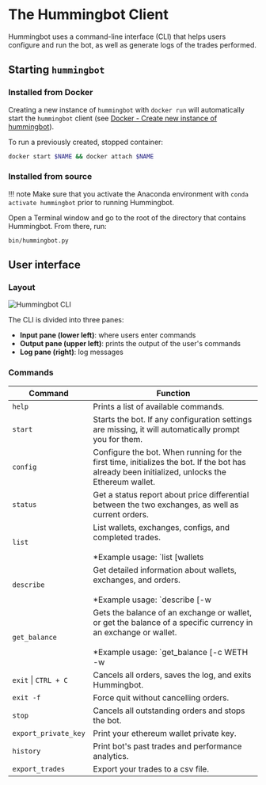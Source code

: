 # The Hummingbot Client

Hummingbot uses a command-line interface (CLI) that helps users configure and run the bot, as well as generate logs of the trades performed.

## Starting `hummingbot`

### Installed from Docker

Creating a new instance of `hummingbot` with `docker run` will automatically start the `hummingbot` client (see [Docker - Create new instance of hummingbot](/installation/docker#create-new-instance-of-hummingbot)).

To run a previously created, stopped container:

```sh
docker start $NAME && docker attach $NAME
```

### Installed from source

!!! note
    Make sure that you activate the Anaconda environment with `conda activate hummingbot` prior to running Hummingbot.

Open a Terminal window and go to the root of the directory that contains Hummingbot. From there, run:
```
bin/hummingbot.py
```

## User interface

### Layout
![Hummingbot CLI](/assets/img/hummingbot-cli.png)

The CLI is divided into three panes:

* **Input pane (lower left)**: where users enter commands
* **Output pane (upper left)**: prints the output of the user's commands
* **Log pane (right)**: log messages

### Commands

| Command | Function |
|---------|----------|
| `help` | Prints a list of available commands.
| `start` | Starts the bot. If any configuration settings are missing, it will automatically prompt you for them.
| `config` | Configure the bot.  When running for the first time, initializes the bot.  If the bot has already been initialized, unlocks the Ethereum wallet.
| `status` | Get a status report about price differential between the two exchanges, as well as current orders.
| `list` | List wallets, exchanges, configs, and completed trades.<br/><br/>*Example usage: `list [wallets|exchanges|configs|trades]`*
| `describe` | Get detailed information about wallets, exchanges, and orders.<br/><br/>*Example usage: `describe [-w|-e binance|-e ddex]` to show details of wallets, binance positions, wallet balances (available for DDEX), respectively*.
| `get_balance` | Gets the balance of an exchange or wallet, or get the balance of a specific currency in an exchange or wallet.<br/><br/>*Example usage: `get_balance [-c WETH -w|-c ETH -e binance]` to show available WETH balance in the Ethereum wallet and ETH balance in Binance, respectively*.
| `exit` \| `CTRL + C` | Cancels all orders, saves the log, and exits Hummingbot.
|`exit -f`| Force quit without cancelling orders.
| `stop` | Cancels all outstanding orders and stops the bot.
|`export_private_key`| Print your ethereum wallet private key.
|`history`| Print bot's past trades and performance analytics.
|`export_trades`| Export your trades to a csv file.
